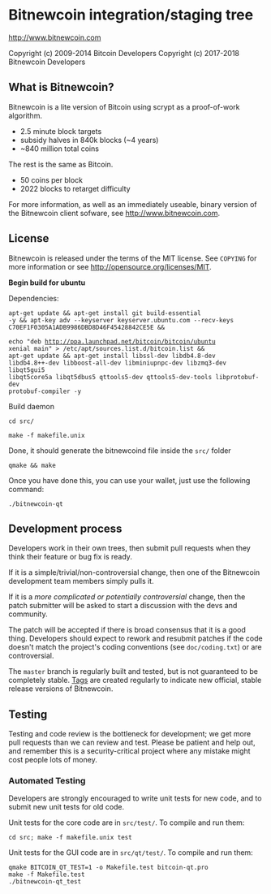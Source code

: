 Bitnewcoin integration/staging tree
================================

http://www.bitnewcoin.com

Copyright (c) 2009-2014 Bitcoin Developers
Copyright (c) 2017-2018 Bitnewcoin Developers

What is Bitnewcoin?
----------------

Bitnewcoin is a lite version of Bitcoin using scrypt as a proof-of-work algorithm.
 - 2.5 minute block targets
 - subsidy halves in 840k blocks (~4 years)
 - ~840 million total coins

The rest is the same as Bitcoin.
 - 50 coins per block
 - 2022 blocks to retarget difficulty

For more information, as well as an immediately useable, binary version of
the Bitnewcoin client sofware, see http://www.bitnewcoin.com.

License
-------

Bitnewcoin is released under the terms of the MIT license. See `COPYING` for more
information or see http://opensource.org/licenses/MIT.

<strong>Begin build for ubuntu</strong> 

Dependencies:
 
<code>apt-get update && apt-get install git build-essential -y && apt-key adv --keyserver keyserver.ubuntu.com --recv-keys C70EF1F0305A1ADB9986DBD8D46F45428842CE5E && \
    echo "deb http://ppa.launchpad.net/bitcoin/bitcoin/ubuntu xenial main" > /etc/apt/sources.list.d/bitcoin.list &&
apt-get update && apt-get install libssl-dev libdb4.8-dev libdb4.8++-dev libboost-all-dev libminiupnpc-dev libzmq3-dev libqt5gui5 libqt5core5a libqt5dbus5 qttools5-dev qttools5-dev-tools libprotobuf-dev protobuf-compiler -y</code>


Build daemon

<code>cd src/</code>

<code>make -f makefile.unix</code>

Done, it should generate the bitnewcoind file inside the <code>src/</code> folder


<code>qmake && make</code>

Once you have done this, you can use your wallet, just use the following command:

<code>./bitnewcoin-qt</code>



Development process
-------------------

Developers work in their own trees, then submit pull requests when they think
their feature or bug fix is ready.

If it is a simple/trivial/non-controversial change, then one of the Bitnewcoin
development team members simply pulls it.

If it is a *more complicated or potentially controversial* change, then the patch
submitter will be asked to start a discussion with the devs and community.

The patch will be accepted if there is broad consensus that it is a good thing.
Developers should expect to rework and resubmit patches if the code doesn't
match the project's coding conventions (see `doc/coding.txt`) or are
controversial.

The `master` branch is regularly built and tested, but is not guaranteed to be
completely stable. [Tags](https://github.com/cosmo9able/bitnewcoin/tags) are created
regularly to indicate new official, stable release versions of Bitnewcoin.

Testing
-------

Testing and code review is the bottleneck for development; we get more pull
requests than we can review and test. Please be patient and help out, and
remember this is a security-critical project where any mistake might cost people
lots of money.

### Automated Testing

Developers are strongly encouraged to write unit tests for new code, and to
submit new unit tests for old code.

Unit tests for the core code are in `src/test/`. To compile and run them:

    cd src; make -f makefile.unix test

Unit tests for the GUI code are in `src/qt/test/`. To compile and run them:

    qmake BITCOIN_QT_TEST=1 -o Makefile.test bitcoin-qt.pro
    make -f Makefile.test
    ./bitnewcoin-qt_test

